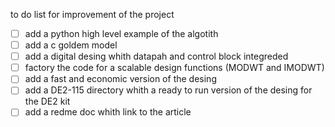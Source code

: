 to do list for improvement of the project
- [ ] add a python high level example of the algotith
- [ ] add a c goldem model
- [ ] add a digital desing whith datapah and control block integreded
- [ ] factory the code for a scalable design functions (MODWT and IMODWT)
- [ ] add a fast and economic version of the desing
- [ ] add a DE2-115 directory whith a ready to run version of the desing for the DE2 kit
- [ ] add a redme doc whith link to the article
